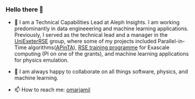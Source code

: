 ### Hello there 👋

- 🔭 I am a Technical Capabilities Lead at Aleph Insights. I am working predominantly in data engineeering and machine learning applications. Previously, I served as the technical lead and a manager in the  [UniExeterRSE](https://github.com/UniExeterRSE) group, where some of my projects included Parallel-in-Time algorithms([APinTA](https://github.com/UniExeterRSE/APinTA)), [RSE training programme](https://excalibur.ac.uk/projects/rse-training-algorithms/) for Exascale computing (PI on one of the grants), and machine learning applications for physics emulation.
<!-- 🌱 I am currently trying to learn... -->
- 👯 I am always happy to collaborate on all things software, physics, and machine learning.
<!-- 🤔 I’m looking for help with ... -->
<!-- 💬 Ask me about ... -->
- 📫 How to reach me: [omarjamil](https://omarjamil.com)
<!-- 😄 Pronouns: ... -->
<!-- ⚡ Fun fact: ... -->


